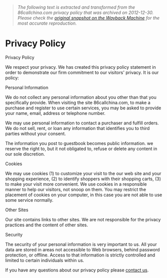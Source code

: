 > *The following text is extracted and transformed from the 86callchina.com privacy policy that was archived on 2012-12-30. Please check the [original snapshot on the Wayback Machine](https://web.archive.org/web/20121230083753id_/http%3A//www.86callchina.com/privacy.htm) for the most accurate reproduction.*

# Privacy Policy

[](https://web.archive.org/prepaid-sim-cards.htm)

Privacy Policy

We respect your privacy. We has created this privacy policy statement in order to demonstrate our firm commitment to our visitors' privacy. It is our policy:

Personal Information

We do not collect any personal information about you other than that you specifically provide. When visiting the site 86callchina.com, to make a purchase and register to use certain services, you may be asked to provide your name, email, address or telephone number. 

We may use personal information to contact a purchaser and fulfill orders. We do not sell, rent, or loan any information that identifies you to third parties without your consent.

The information you post to guestbook becomes public information. we reserve the right to, but it not obligated to, refuse or delete any content in our sole discretion. 

Cookies

We may use cookies (1) to customize your visit to the our web site and your shopping experience, (2) to identify shoppers with their shopping carts, (3) to make your visit more convenient. We use cookies in a responsible manner to help our visitors, not snoop on them. You may restrict the placement of cookies on your computer, in this case you are not able to use some service normally.

Other Sites

Our site contains links to other sites. We are not responsible for the privacy practices and the content of other sites. 

Security

The security of your personal information is very important to us. All your data are stored in areas not accessible to Web browsers, behind password protection, or offline. Access to that information is strictly controlled and limited to certain individuals within us. 

If you have any questions about our privacy policy please [contact us](https://web.archive.org/web/20121230083753id_/http%3A//www.86callchina.com/contact.htm).
